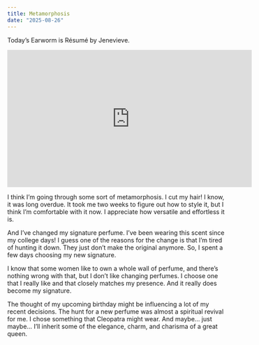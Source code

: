 ```yaml
---
title: Metamorphosis
date: "2025-08-26"
---
```


Today’s Earworm is Résumé by Jenevieve.

<iframe width="560" height="315" src="https://www.youtube.com/embed/jiKisiLfwow?si=DhmicHmOF8bzZaTt" title="YouTube video player" frameborder="0" allow="accelerometer; autoplay; clipboard-write; encrypted-media; gyroscope; picture-in-picture; web-share" referrerpolicy="strict-origin-when-cross-origin" allowfullscreen></iframe>

I think I’m going through some sort of metamorphosis. I cut my hair!  I know, it was long overdue.  It took me two weeks to figure out how to style it, but I think I’m comfortable with it now.  I appreciate how versatile and effortless it is.

And I’ve changed my signature perfume. I’ve been wearing this scent since my college days! I guess one of the reasons for the change is that I’m tired of hunting it down.  They just don’t make the original anymore.  So, I spent a few days choosing my new signature.

I know that some women like to own a whole wall of perfume, and there’s nothing wrong with that, but I don’t like changing perfumes.  I choose one that I really like and that closely matches my presence.  And it really does become my signature.

The thought of my upcoming birthday might be influencing a lot of my recent decisions. The hunt for a new perfume was almost a spiritual revival for me. I chose something that Cleopatra might wear.  And maybe… just maybe… I’ll inherit some of the elegance, charm, and charisma of a great queen. 
